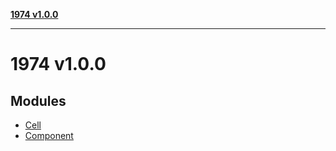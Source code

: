 [**1974 v1.0.0**](README.md)

***

# 1974 v1.0.0

## Modules

- [Cell](Cell/README.md)
- [Component](Component/README.md)
